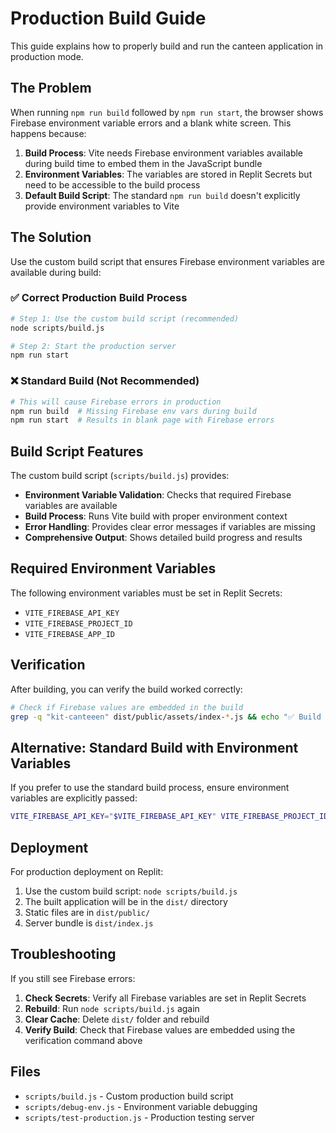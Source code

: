 # Production Build Guide

This guide explains how to properly build and run the canteen application in production mode.

## The Problem

When running `npm run build` followed by `npm run start`, the browser shows Firebase environment variable errors and a blank white screen. This happens because:

1. **Build Process**: Vite needs Firebase environment variables available during build time to embed them in the JavaScript bundle
2. **Environment Variables**: The variables are stored in Replit Secrets but need to be accessible to the build process
3. **Default Build Script**: The standard `npm run build` doesn't explicitly provide environment variables to Vite

## The Solution

Use the custom build script that ensures Firebase environment variables are available during build:

### ✅ Correct Production Build Process

```bash
# Step 1: Use the custom build script (recommended)
node scripts/build.js

# Step 2: Start the production server  
npm run start
```

### ❌ Standard Build (Not Recommended)

```bash
# This will cause Firebase errors in production
npm run build  # Missing Firebase env vars during build
npm run start  # Results in blank page with Firebase errors
```

## Build Script Features

The custom build script (`scripts/build.js`) provides:

- **Environment Variable Validation**: Checks that required Firebase variables are available
- **Build Process**: Runs Vite build with proper environment context
- **Error Handling**: Provides clear error messages if variables are missing
- **Comprehensive Output**: Shows detailed build progress and results

## Required Environment Variables

The following environment variables must be set in Replit Secrets:

- `VITE_FIREBASE_API_KEY`
- `VITE_FIREBASE_PROJECT_ID` 
- `VITE_FIREBASE_APP_ID`

## Verification

After building, you can verify the build worked correctly:

```bash
# Check if Firebase values are embedded in the build
grep -q "kit-canteeen" dist/public/assets/index-*.js && echo "✅ Build successful"
```

## Alternative: Standard Build with Environment Variables

If you prefer to use the standard build process, ensure environment variables are explicitly passed:

```bash
VITE_FIREBASE_API_KEY="$VITE_FIREBASE_API_KEY" VITE_FIREBASE_PROJECT_ID="$VITE_FIREBASE_PROJECT_ID" VITE_FIREBASE_APP_ID="$VITE_FIREBASE_APP_ID" npm run build
```

## Deployment

For production deployment on Replit:

1. Use the custom build script: `node scripts/build.js`
2. The built application will be in the `dist/` directory
3. Static files are in `dist/public/`  
4. Server bundle is `dist/index.js`

## Troubleshooting

If you still see Firebase errors:

1. **Check Secrets**: Verify all Firebase variables are set in Replit Secrets
2. **Rebuild**: Run `node scripts/build.js` again
3. **Clear Cache**: Delete `dist/` folder and rebuild
4. **Verify Build**: Check that Firebase values are embedded using the verification command above

## Files

- `scripts/build.js` - Custom production build script
- `scripts/debug-env.js` - Environment variable debugging
- `scripts/test-production.js` - Production testing server
